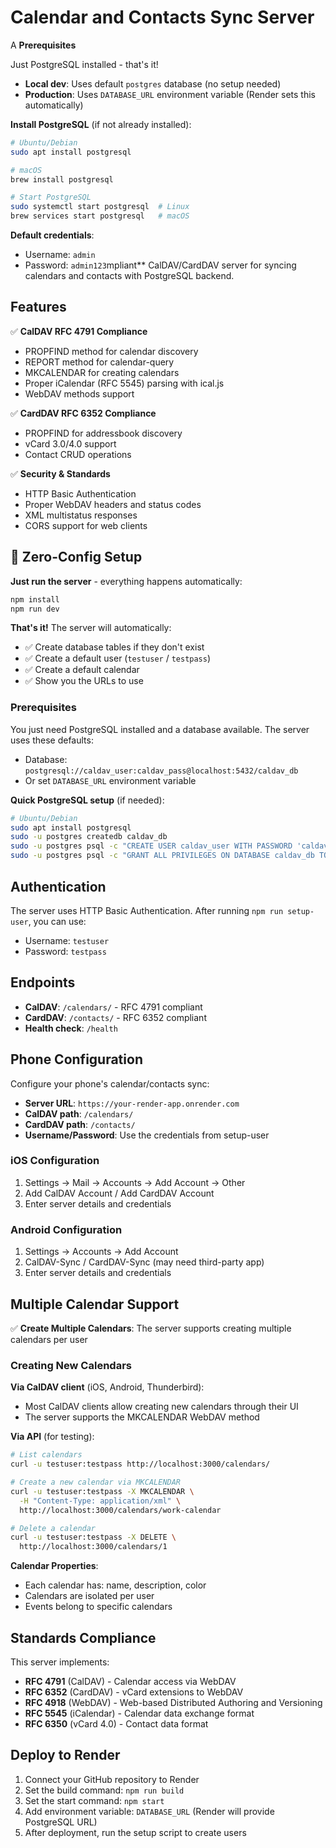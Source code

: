 # Calendar and Contacts Sync Server

A **Prerequisites**

Just PostgreSQL installed - that's it! 

- **Local dev**: Uses default `postgres` database (no setup needed)
- **Production**: Uses `DATABASE_URL` environment variable (Render sets this automatically)

**Install PostgreSQL** (if not already installed):
```bash
# Ubuntu/Debian
sudo apt install postgresql

# macOS  
brew install postgresql

# Start PostgreSQL
sudo systemctl start postgresql  # Linux
brew services start postgresql   # macOS
```

**Default credentials**:
- Username: `admin`
- Password: `admin123`mpliant** CalDAV/CardDAV server for syncing calendars and contacts with PostgreSQL backend.

## Features

✅ **CalDAV RFC 4791 Compliance**
- PROPFIND method for calendar discovery
- REPORT method for calendar-query
- MKCALENDAR for creating calendars
- Proper iCalendar (RFC 5545) parsing with ical.js
- WebDAV methods support

✅ **CardDAV RFC 6352 Compliance**
- PROPFIND for addressbook discovery
- vCard 3.0/4.0 support
- Contact CRUD operations

✅ **Security & Standards**
- HTTP Basic Authentication
- Proper WebDAV headers and status codes
- XML multistatus responses
- CORS support for web clients

## 🚀 Zero-Config Setup

**Just run the server** - everything happens automatically:

```bash
npm install
npm run dev
```

**That's it!** The server will automatically:
- ✅ Create database tables if they don't exist
- ✅ Create a default user (`testuser` / `testpass`)  
- ✅ Create a default calendar
- ✅ Show you the URLs to use

### Prerequisites

You just need PostgreSQL installed and a database available. The server uses these defaults:
- Database: `postgresql://caldav_user:caldav_pass@localhost:5432/caldav_db`
- Or set `DATABASE_URL` environment variable

**Quick PostgreSQL setup** (if needed):
```bash
# Ubuntu/Debian
sudo apt install postgresql
sudo -u postgres createdb caldav_db
sudo -u postgres psql -c "CREATE USER caldav_user WITH PASSWORD 'caldav_pass';"
sudo -u postgres psql -c "GRANT ALL PRIVILEGES ON DATABASE caldav_db TO caldav_user;"
```

## Authentication

The server uses HTTP Basic Authentication. After running `npm run setup-user`, you can use:
- Username: `testuser`
- Password: `testpass`

## Endpoints

- **CalDAV**: `/calendars/` - RFC 4791 compliant
- **CardDAV**: `/contacts/` - RFC 6352 compliant  
- **Health check**: `/health`

## Phone Configuration

Configure your phone's calendar/contacts sync:
- **Server URL**: `https://your-render-app.onrender.com`
- **CalDAV path**: `/calendars/`
- **CardDAV path**: `/contacts/`
- **Username/Password**: Use the credentials from setup-user

### iOS Configuration
1. Settings → Mail → Accounts → Add Account → Other
2. Add CalDAV Account / Add CardDAV Account
3. Enter server details and credentials

### Android Configuration
1. Settings → Accounts → Add Account
2. CalDAV-Sync / CardDAV-Sync (may need third-party app)
3. Enter server details and credentials

## Multiple Calendar Support

✅ **Create Multiple Calendars**: The server supports creating multiple calendars per user

### Creating New Calendars

**Via CalDAV client** (iOS, Android, Thunderbird):
- Most CalDAV clients allow creating new calendars through their UI
- The server supports the MKCALENDAR WebDAV method

**Via API** (for testing):
```bash
# List calendars
curl -u testuser:testpass http://localhost:3000/calendars/

# Create a new calendar via MKCALENDAR
curl -u testuser:testpass -X MKCALENDAR \
  -H "Content-Type: application/xml" \
  http://localhost:3000/calendars/work-calendar

# Delete a calendar
curl -u testuser:testpass -X DELETE \
  http://localhost:3000/calendars/1
```

**Calendar Properties**:
- Each calendar has: name, description, color
- Calendars are isolated per user
- Events belong to specific calendars

## Standards Compliance

This server implements:
- **RFC 4791** (CalDAV) - Calendar access via WebDAV
- **RFC 6352** (CardDAV) - vCard extensions to WebDAV
- **RFC 4918** (WebDAV) - Web-based Distributed Authoring and Versioning
- **RFC 5545** (iCalendar) - Calendar data exchange format
- **RFC 6350** (vCard 4.0) - Contact data format

## Deploy to Render

1. Connect your GitHub repository to Render
2. Set the build command: `npm run build`
3. Set the start command: `npm start`  
4. Add environment variable: `DATABASE_URL` (Render will provide PostgreSQL URL)
5. After deployment, run the setup script to create users